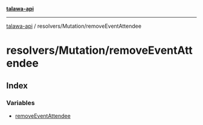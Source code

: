 [**talawa-api**](../../../README.md)

***

[talawa-api](../../../modules.md) / resolvers/Mutation/removeEventAttendee

# resolvers/Mutation/removeEventAttendee

## Index

### Variables

- [removeEventAttendee](variables/removeEventAttendee.md)
